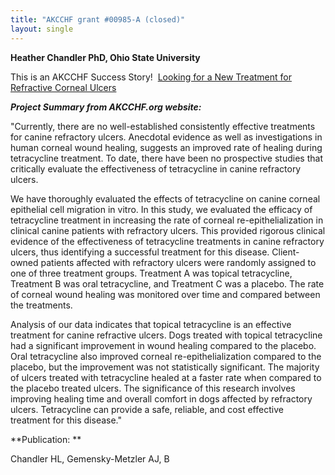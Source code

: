 ```yaml
---
title: "AKCCHF grant #00985-A (closed)"
layout: single
---
```


**Heather Chandler PhD, Ohio State University**

This is an AKCCHF Success Story!  [Looking for a New Treatment for
Refractive Corneal
Ulcers](http://www.akcchf.org/research/research-portfolio/0985.html)

**_Project Summary from AKCCHF.org website:_**

"Currently, there are no well-established consistently effective
treatments for canine refractory ulcers. Anecdotal evidence as well as
investigations in human corneal wound healing, suggests an improved rate
of healing during tetracycline treatment. To date, there have been no
prospective studies that critically evaluate the effectiveness of
tetracycline in canine refractory ulcers.

We have thoroughly evaluated the effects of tetracycline on canine
corneal epithelial cell migration in vitro. In this study, we evaluated
the efficacy of tetracycline treatment in increasing the rate of corneal
re-epithelialization in clinical canine patients with refractory ulcers.
This provided rigorous clinical evidence of the effectiveness of
tetracycline treatments in canine refractory ulcers, thus identifying a
successful treatment for this disease. Client-owned patients affected
with refractory ulcers were randomly assigned to one of three treatment
groups. Treatment A was topical tetracycline, Treatment B was oral
tetracycline, and Treatment C was a placebo. The rate of corneal wound
healing was monitored over time and compared between the treatments.

Analysis of our data indicates that topical tetracycline is an effective
treatment for canine refractive ulcers. Dogs treated with topical
tetracycline had a significant improvement in wound healing compared to
the placebo. Oral tetracycline also improved corneal
re-epithelialization compared to the placebo, but the improvement was
not statistically significant. The majority of ulcers treated with
tetracycline healed at a faster rate when compared to the placebo
treated ulcers. The significance of this research involves improving
healing time and overall comfort in dogs affected by refractory ulcers.
Tetracycline can provide a safe, reliable, and cost effective treatment
for this disease."

**Publication: **

Chandler HL, Gemensky-Metzler AJ, B
